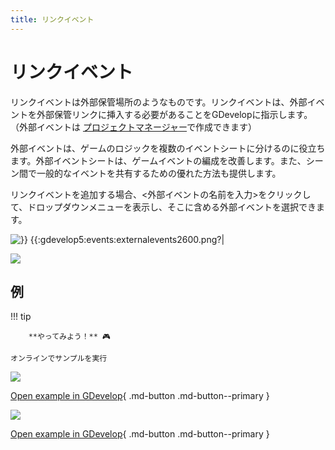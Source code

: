 ```yaml
---
title: リンクイベント
---
```

# リンクイベント

リンクイベントは外部保管場所のようなものです。リンクイベントは、外部イベントを外部保管リンクに挿入する必要があることをGDevelopに指示します。（外部イベントは [プロジェクトマネージャー](/ja/gdevelop5/interface/project-manager)で作成できます）

外部イベントは、ゲームのロジックを複数のイベントシートに分けるのに役立ちます。外部イベントシートは、ゲームイベントの編成を改善します。また、シーン間で一般的なイベントを共有するための優れた方法も提供します。

リンクイベントを追加する場合、<外部イベントの名前を入力>をクリックして、ドロップダウンメニューを表示し、そこに含める外部イベントを選択できます。

![}} {{:gdevelop5:events:externalevents2600.png?|](/gdevelop5/events/externalevents1200.png)



![](/gdevelop5/events/linkingexternalevents.png)

## 例

!!! tip

        **やってみよう！** 🎮

    オンラインでサンプルを実行

[![](/gdevelop5/events/asteroidexternalexamplenew.png)](https://editor.gdevelop-app.com/?project=example://asteroids)

[Open example in GDevelop](https://editor.gdevelop.io/?project=example://asteroids){ .md-button .md-button--primary }

[![](/gdevelop5/events/platformerbehaviornew.png)](https://editor.gdevelop-app.com/?project=example://platformer)

[Open example in GDevelop](https://editor.gdevelop.io/?project=example://platformer){ .md-button .md-button--primary }